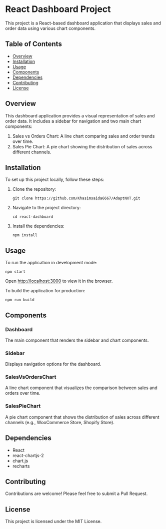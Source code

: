 # React Dashboard Project

This project is a React-based dashboard application that displays sales and order data using various chart components.

## Table of Contents

- [Overview](#overview)
- [Installation](#installation)
- [Usage](#usage)
- [Components](#components)
- [Dependencies](#dependencies)
- [Contributing](#contributing)
- [License](#license)

## Overview

This dashboard application provides a visual representation of sales and order data. It includes a sidebar for navigation and two main chart components:

1. Sales vs Orders Chart: A line chart comparing sales and order trends over time.
2. Sales Pie Chart: A pie chart showing the distribution of sales across different channels.

## Installation

To set up this project locally, follow these steps:

1. Clone the repository:
   ```
   git clone https://github.com/Khasimsaida6667/AdaptNXT.git
   ```

2. Navigate to the project directory:
   ```
   cd react-dashboard
   ```

3. Install the dependencies:
   ```
   npm install
   ```

## Usage

To run the application in development mode:

```
npm start
```

Open [http://localhost:3000](http://localhost:3000) to view it in the browser.

To build the application for production:

```
npm run build
```

## Components

### Dashboard

The main component that renders the sidebar and chart components.

### Sidebar

Displays navigation options for the dashboard.

### SalesVsOrdersChart

A line chart component that visualizes the comparison between sales and orders over time.

### SalesPieChart

A pie chart component that shows the distribution of sales across different channels (e.g., WooCommerce Store, Shopify Store).

## Dependencies

- React
- react-chartjs-2
- chart.js
- recharts

## Contributing

Contributions are welcome! Please feel free to submit a Pull Request.

## License

This project is licensed under the MIT License.